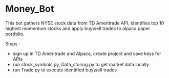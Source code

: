 # Money_Bot

This bot gathers NYSE stock data from TD Ameritrade API, identifies top 10 highest momentum stocks and apply buy\sell trades to alpaca paper portfolio.

Steps : 
- sign up in TD Ameritrade and Alpaca, create project and save keys for APIs
- run stock_symbols.py, Data_storing.py to get market data locally
- run Trade.py to execute identified buy\sell trades
